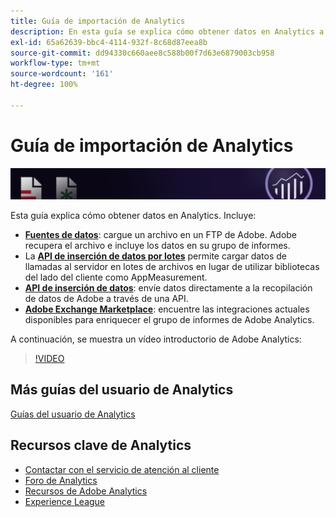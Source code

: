 ```yaml
---
title: Guía de importación de Analytics
description: En esta guía se explica cómo obtener datos en Analytics a través de fuentes de datos, API de inserción o Data Connectors.
exl-id: 65a62639-bbc4-4114-932f-8c68d87eea8b
source-git-commit: dd94330c660aee8c588b00f7d63e6879003cb958
workflow-type: tm+mt
source-wordcount: '161'
ht-degree: 100%

---
```


# Guía de importación de Analytics

![Banner](../../assets/doc_banner_import.png)

Esta guía explica cómo obtener datos en Analytics. Incluye:

* **[Fuentes de datos](c-data-sources/datasrc-home.md)**: cargue un archivo en un FTP de Adobe. Adobe recupera el archivo e incluye los datos en su grupo de informes.
* La **[API de inserción de datos por lotes](/help/import/bulk-data-insertion-api/bulk-data-insert.md)** permite cargar datos de llamadas al servidor en lotes de archivos en lugar de utilizar bibliotecas del lado del cliente como AppMeasurement.
* **[API de inserción de datos](c-data-insertion-api/c-data-insertion-api.md)**: envíe datos directamente a la recopilación de datos de Adobe a través de una API.
* **[Adobe Exchange Marketplace](https://exchange.adobe.com/experiencecloud.analytics.html#product)**: encuentre las integraciones actuales disponibles para enriquecer el grupo de informes de Adobe Analytics.

A continuación, se muestra un vídeo introductorio de Adobe Analytics:

>[!VIDEO](https://video.tv.adobe.com/v/27429/?quality=12)

## Más guías del usuario de Analytics

[Guías del usuario de Analytics](https://experienceleague.adobe.com/docs/analytics.html?lang=es)

## Recursos clave de Analytics

* [Contactar con el servicio de atención al cliente](https://experienceleague.adobe.com/?support-solution=Analytics&amp;lang=es#support)
* [Foro de Analytics](https://forums.adobe.com/community/experience-cloud/analytics-cloud/analytics)
* [Recursos de Adobe Analytics](https://experienceleaguecommunities.adobe.com/t5/adobe-analytics-discussions/adobe-analytics-resources/m-p/276666?profile.language=es)
* [Experience League](https://experienceleague.adobe.com/?lang=es#home)
